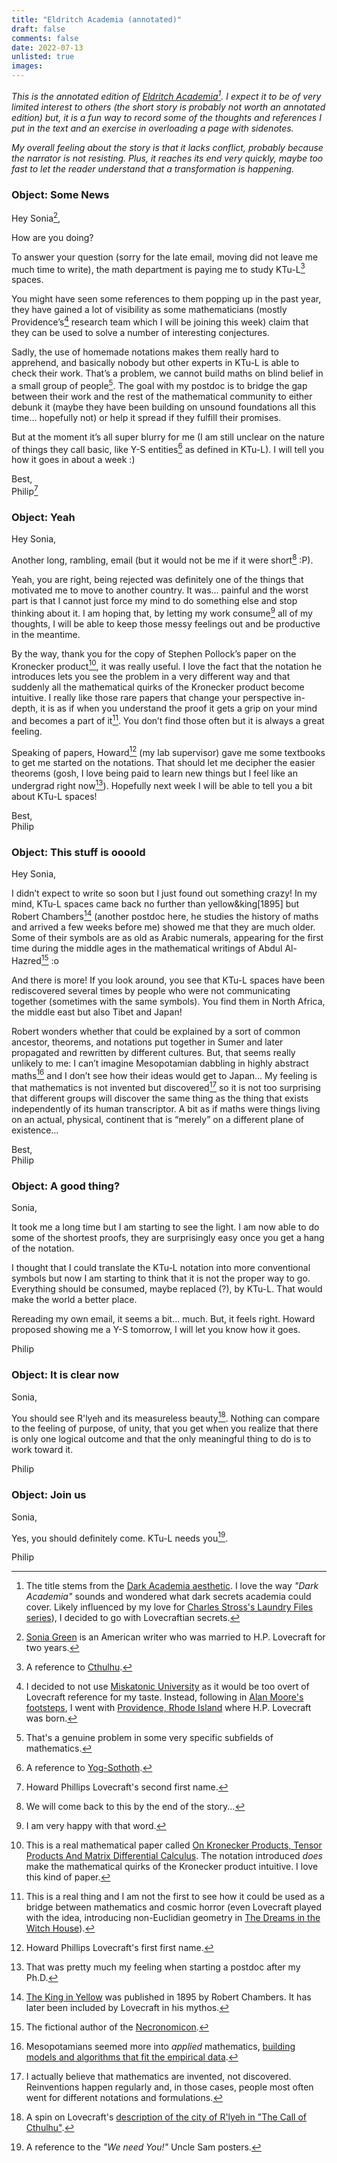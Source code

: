 ```yaml
---
title: "Eldritch Academia (annotated)"
draft: false
comments: false
date: 2022-07-13
unlisted: true
images:
---
```


*This is the annotated edition of [Eldritch Academia](/writing/fiction/eldritch_academia)[^title]. I expect it to be of very limited interest to others (the short story is probably not worth an annotated edition) but, it is a fun way to record some of the thoughts and references I put in the text and an exercise in overloading a page with sidenotes.*

*My overall feeling about the story is that it lacks conflict, probably because the narrator is not resisting. Plus, it reaches its end very quickly, maybe too fast to let the reader understand that a transformation is happening.*

[^title]: The title stems from the [Dark Academia aesthetic](https://en.wikipedia.org/wiki/Dark_academia).
I love the way *"Dark Academia"* sounds and wondered what dark secrets academia could cover.
Likely influenced by my love for [Charles Stross's Laundry Files series](https://www.goodreads.com/series/50764-laundry-files)), I decided to go with Lovecraftian secrets.

### Object: Some News

Hey Sonia[^sonia],

How are you doing?

To answer your question (sorry for the late email, moving did not leave me much time to write), the math department is paying me to study KTu-L[^cthulhu] spaces.

You might have seen some references to them popping up in the past year, they have gained a lot of visibility as some mathematicians (mostly Providence’s[^providence] research team which I will be joining this week) claim that they can be used to solve a number of interesting conjectures. 

Sadly, the use of homemade notations makes them really hard to apprehend, and basically nobody but other experts in KTu-L is able to check their work.
That’s a problem, we cannot build maths on blind belief in a small group of people[^problem]. The goal with my postdoc is to bridge the gap between their work and the rest of the mathematical community to either debunk it (maybe they have been building on unsound foundations all this time… hopefully not) or help it spread if they fulfill their promises.

But at the moment it’s all super blurry for me (I am still unclear on the nature of things they call basic, like Y-S entities[^ys] as defined in KTu-L). I will tell you how it goes in about a week :)

Best,  
Philip[^philip]

[^sonia]: [Sonia Green](https://en.wikipedia.org/wiki/Sonia_Greene) is an American writer who was married to H.P. Lovecraft for two years.

[^cthulhu]: A reference to [Cthulhu](https://en.wikipedia.org/wiki/Cthulhu).

[^providence]: I decided to not use [Miskatonic University](https://en.wikipedia.org/wiki/Miskatonic_University) as it would be too overt of Lovecraft reference for my taste.
Instead, following in [Alan Moore's footsteps](https://en.wikipedia.org/wiki/Providence_(Avatar_Press)), I went with [Providence, Rhode Island](https://en.wikipedia.org/wiki/Providence,_Rhode_Island) where H.P. Lovecraft was born.

[^problem]: That's a genuine problem in some very specific subfields of mathematics.

[^ys]: A reference to [Yog-Sothoth](https://en.wikipedia.org/wiki/Cthulhu_Mythos_deities#Yog-Sothoth).

[^philip]: Howard Phillips Lovecraft's second first name.

### Object: Yeah

Hey Sonia,

Another long, rambling, email (but it would not be me if it were short[^long] :P).

Yeah, you are right, being rejected was definitely one of the things that motivated me to move to another country. It was… painful and the worst part is that I cannot just force my mind to do something else and stop thinking about it. I am hoping that, by letting my work consume[^consume] all of my thoughts, I will be able to keep those messy feelings out and be productive in the meantime.

By the way, thank you for the copy of Stephen Pollock’s paper on the Kronecker product[^paper], it was really useful. I love the fact that the notation he introduces lets you see the problem in a very different way and that suddenly all the mathematical quirks of the Kronecker product become intuitive. I really like those rare papers that change your perspective in-depth, it is as if when you understand the proof it gets a grip on your mind and becomes a part of it[^grip]. You don’t find those often but it is always a great feeling.

Speaking of papers, Howard[^howard] (my lab supervisor) gave me some textbooks to get me started on the notations. That should let me decipher the easier theorems (gosh, I love being paid to learn new things but I feel like an undergrad right now[^postdoc]). Hopefully next week I will be able to tell you a bit about KTu-L spaces!

Best,  
Philip

[^long]: We will come back to this by the end of the story...

[^consume]: I am very happy with that word.

[^paper]: This is a real mathematical paper called [On Kronecker Products, Tensor Products And Matrix Differential Calculus](https://www.researchgate.net/publication/254427896_On_Kronecker_Products_Tensor_Products_And_Matrix_Differential_Calculus).
The notation introduced *does* make the mathematical quirks of the Kronecker product intuitive. I love this kind of paper.

[^grip]: This is a real thing and I am not the first to see how it could be used as a bridge between mathematics and cosmic horror (even Lovecraft played with the idea, introducing non-Euclidian geometry in [The Dreams in the Witch House](https://en.wikisource.org/wiki/The_Dreams_in_the_Witch-House)).

[^howard]: Howard Phillips Lovecraft's first first name.

[^postdoc]: That was pretty much my feeling when starting a postdoc after my Ph.D.

### Object: This stuff is oooold

Hey Sonia,

I didn’t expect to write so soon but I just found out something crazy! In my mind, KTu-L spaces came back no further than yellow&king[1895] but Robert Chambers[^king] (another postdoc here, he studies the history of maths and arrived a few weeks before me) showed me that they are much older. Some of their symbols are as old as Arabic numerals, appearing for the first time during the middle ages in the mathematical writings of Abdul Al-Hazred[^necronomicon] :o

And there is more! If you look around, you see that KTu-L spaces have been rediscovered several times by people who were not communicating together (sometimes with the same symbols). You find them in North Africa, the middle east but also Tibet and Japan!

Robert wonders whether that could be explained by a sort of common ancestor, theorems, and notations put together in Sumer and later propagated and rewritten by different cultures.
But, that seems really unlikely to me: I can’t imagine Mesopotamian dabbling in highly abstract maths[^mesopotamians] and I don’t see how their ideas would get to Japan...
My feeling is that mathematics is not invented but discovered[^discovered] so it is not too surprising that different groups will discover the same thing as the thing that exists independently of its human transcriptor. A bit as if maths were things living on an actual, physical, continent that is “merely” on a different plane of existence...

Best,  
Philip

[^king]: [The King in Yellow](https://en.wikipedia.org/wiki/The_King_in_Yellow) was published in 1895 by Robert Chambers.
It has later been included by Lovecraft in his mythos.

[^necronomicon]: The fictional author of the [Necronomicon](https://en.wikipedia.org/wiki/Necronomicon#Fictional_history).

[^mesopotamians]: Mesopotamians seemed more into *applied* mathematics, [building models and algorithms that fit the empirical data](https://factsanddetails.com/world/cat56/sub402/entry-6083.html).

[^discovered]: I actually believe that mathematics are invented, not discovered.
Reinventions happen regularly and, in those cases, people most often went for different notations and formulations.

### Object: A good thing?

Sonia,

It took me a long time but I am starting to see the light. I am now able to do some of the shortest proofs, they are surprisingly easy once you get a hang of the notation.

I thought that I could translate the KTu-L notation into more conventional symbols but now I am starting to think that it is not the proper way to go. Everything should be consumed, maybe replaced (?), by KTu-L. That would make the world a better place.

Rereading my own email, it seems a bit... much. But, it feels right. Howard proposed showing me a Y-S tomorrow, I will let you know how it goes.

Philip

### Object: It is clear now

Sonia,

You should see R'lyeh and its measureless beauty[^measureless]. Nothing can compare to the feeling of purpose, of unity, that you get when you realize that there is only one logical outcome and that the only meaningful thing to do is to work toward it.

Philip

[^measureless]: A spin on Lovecraft's [description of the city of R'lyeh in "The Call of Cthulhu"](https://en.wikipedia.org/wiki/R%27lyeh#Description).

### Object: Join us

Sonia,

Yes, you should definitely come. KTu-L needs you[^need].

Philip

[^need]: A reference to the *"We need You!"* Uncle Sam posters.
